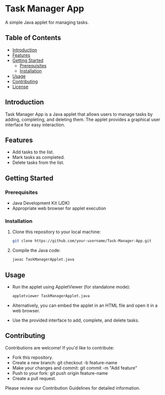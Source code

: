 # Task Manager App

A simple Java applet for managing tasks.

## Table of Contents
- [Introduction](#introduction)
- [Features](#features)
- [Getting Started](#getting-started)
  - [Prerequisites](#prerequisites)
  - [Installation](#installation)
- [Usage](#usage)
- [Contributing](#contributing)
- [License](#license)

## Introduction

Task Manager App is a Java applet that allows users to manage tasks by adding, completing, and deleting them. The applet provides a graphical user interface for easy interaction.

## Features

- Add tasks to the list.
- Mark tasks as completed.
- Delete tasks from the list.

## Getting Started

### Prerequisites

- Java Development Kit (JDK)
- Appropriate web browser for applet execution

### Installation

1. Clone this repository to your local machine:

   ```bash
   git clone https://github.com/your-username/Task-Manager-App.git
2. Compile the Java code:

   ```bash
   javac TaskManagerApplet.java

## Usage
- Run the applet using AppletViewer (for standalone mode):

   ```bash
   appletviewer TaskManagerApplet.java
- Alternatively, you can embed the applet in an HTML file and open it in a web browser.

- Use the provided interface to add, complete, and delete tasks.

## Contributing
Contributions are welcome! If you'd like to contribute:

- Fork this repository.
- Create a new branch: git checkout -b feature-name
- Make your changes and commit: git commit -m "Add feature"
- Push to your fork: git push origin feature-name
- Create a pull request.

Please review our Contribution Guidelines for detailed information.
